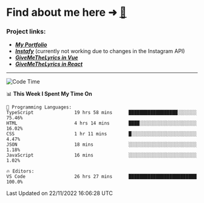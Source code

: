 # Find about me here ➜ [🧑](https://pauabella.dev)

### Project links:
- ***[My Portfolio](https://pauabella.dev)***
- ***[Instafy](https://instafy.me)*** (currently not working due to changes in the Instagram API)
- ***[GiveMeTheLyrics in Vue](https://lyrics.pauabella.dev)***
- ***[GiveMeTheLyrics in React](https://pauabella.dev/GiveMeTheLyrics)***

---
<!--START_SECTION:waka-->
![Code Time](http://img.shields.io/badge/Code%20Time-1%2C668%20hrs%2031%20mins-blue)

📊 **This Week I Spent My Time On** 

```text
💬 Programming Languages: 
TypeScript               19 hrs 58 mins      ██████████████████░░░░░░░   75.46% 
HTML                     4 hrs 14 mins       ████░░░░░░░░░░░░░░░░░░░░░   16.02% 
CSS                      1 hr 11 mins        █░░░░░░░░░░░░░░░░░░░░░░░░   4.47% 
JSON                     18 mins             ░░░░░░░░░░░░░░░░░░░░░░░░░   1.18% 
JavaScript               16 mins             ░░░░░░░░░░░░░░░░░░░░░░░░░   1.02%

🔥 Editors: 
VS Code                  26 hrs 27 mins      █████████████████████████   100.0%

```


 Last Updated on 22/11/2022 16:06:28 UTC
<!--END_SECTION:waka-->

